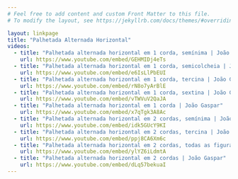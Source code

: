 ```yaml
---
# Feel free to add content and custom Front Matter to this file.
# To modify the layout, see https://jekyllrb.com/docs/themes/#overriding-theme-defaults

layout: linkpage
title: "Palhetada Alternada Horizontal"
videos:
  - title: "Palhetada alternada horizontal em 1 corda, semínima | João Gaspar"
    url: https://www.youtube.com/embed/GEHMIDj4eTs
  - title: "Palhetada alternada horizontal em 1 corda, semicolcheia | João Gaspar"
    url: https://www.youtube.com/embed/e6IsLlPbEUI
  - title: "Palhetada alternada horizontal em 1 corda, tercina | João Gaspar"
    url: https://www.youtube.com/embed/rN8o7yArBlE
  - title: "Palhetada alternada horizontal em 1 corda, sextina | João Gaspar"
    url: https://www.youtube.com/embed/vTWVuV2QaJA
  - title: "Palhetada alternada horizontal em 1 corda | João Gaspar"
    url: https://www.youtube.com/embed/x7qTgk3A8Ac
  - title: "Palhetada alternada horizontal em 2 cordas, semínima | João Gaspar"
    url: https://www.youtube.com/embed/idk5GUcY9KI
  - title: "Palhetada alternada horizontal em 2 cordas, tercina | João Gaspar"
    url: https://www.youtube.com/embed/ppj8CA6Xm6c
  - title: "Palhetada alternada horizontal em 2 cordas, todas as figuras rítmicas | João Gaspar"
    url: https://www.youtube.com/embed/ylYZ6iLdmtA
  - title: "Palhetada alternada horizontal em 2 cordas | João Gaspar"
    url: https://www.youtube.com/embed/dLq57bekuaI
---
```

